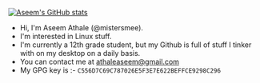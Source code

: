 
[![Aseem's GitHub stats](https://github-readme-stats.vercel.app/api?username=mistersmee&count_private=true&show_icons=true&theme=dark)](https://github.com/anuraghazra/github-readme-stats)
-  Hi, I'm Aseem Athale (@mistersmee).
-  I'm interested in Linux stuff.
-  I'm currently a 12th grade student, but my Github is full of stuff I tinker with on my desktop on a daily basis.
- You can contact me at athaleaseem@gmail.com
- My GPG key is :- `C556D7C69C787026E5F3E7E622BEFFCE9298C296`
<!---
mistersmee/mistersmee is a ✨ special ✨ repository because its `README.md` (this file) appears on your GitHub profile.
You can click the Preview link to take a look at your changes.
--->
